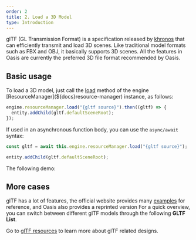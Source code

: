 ```yaml
---
order: 2
title: 2. Load a 3D Model
type: Introduction
---
```


glTF (GL Transmission Format) is a specification released by [khronos](https://www.khronos.org/) that can efficiently transmit and load 3D scenes. Like traditional model formats such as FBX and OBJ, it basically supports 3D scenes. All the features in Oasis are currently the preferred 3D file format recommended by Oasis.

## Basic usage

To load a 3D model, just call the [load](${api}core/ResourceManager/#load) method of the engine [ResourceManager](${docs}resource-manager) instance, as follows:

```typescript
engine.resourceManager.load("{gltf source}").then((gltf) => {
  entity.addChild(gltf.defaultSceneRoot);
});
```

If used in an asynchronous function body, you can use the `async/await` syntax:

```typescript
const gltf = await this.engine.resourceManager.load("{gltf source}");

entity.addChild(gltf.defaultSceneRoot);
```

The following demo:

<playground src="gltf-basic.ts"></playground>

## More cases

glTF has a lot of features, the official website provides many [examples](https://github.com/KhronosGroup/glTF-Sample-Models/tree/master/2.0) for reference, and Oasis also provides a reprinted version For a quick overview, you can switch between different glTF models through the following **GLTF List**.

Go to [glTF resources](${docs}gltf) to learn more about glTF related designs.

<playground src="gltf-loader.ts"></playground>
